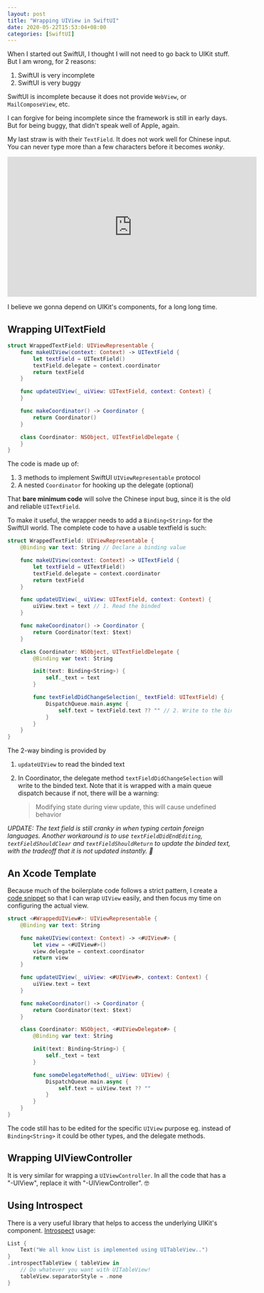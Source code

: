 ```yaml
---
layout: post
title: "Wrapping UIView in SwiftUI"
date: 2020-05-22T15:53:04+08:00
categories: [SwiftUI]
---
```


When I started out SwiftUI, I thought I will not need to go back to UIKit stuff. But I am wrong, for 2 reasons:

1. SwiftUI is very incomplete
2. SwiftUI is very buggy

SwiftUI is incomplete because it does not provide `WebView`, or `MailComposeView`, etc.

I can forgive for being incomplete since the framework is still in early days. But for being buggy, that didn't speak well of Apple, again.

My last straw is with their `TextField`. It does not work well for Chinese input. You can never type more than a few characters before it becomes _wonky_.

<iframe width="560" height="315" src="https://www.youtube.com/embed/0X24Z1S6qbM" frameborder="0" allow="autoplay; encrypted-media" allowfullscreen></iframe>

I believe we gonna depend on UIKit's components, for a long long time.

## Wrapping UITextField

```swift
struct WrappedTextField: UIViewRepresentable {
    func makeUIView(context: Context) -> UITextField {
        let textField = UITextField()
        textField.delegate = context.coordinator
        return textField
    }

    func updateUIView(_ uiView: UITextField, context: Context) {
    }

    func makeCoordinator() -> Coordinator {
        return Coordinator()
    }

    class Coordinator: NSObject, UITextFieldDelegate {
    }
}
```

The code is made up of:

1. 3 methods to implement SwiftUI `UIViewRepresentable` protocol
2. A nested `Coordinator` for hooking up the delegate (optional)

That **bare minimum code** will solve the Chinese input bug, since it is the old and reliable `UITextField`.

To make it useful, the wrapper needs to add a `Binding<String>` for the SwiftUI world. The complete code to have a usable textfield is such:

```swift
struct WrappedTextField: UIViewRepresentable {
    @Binding var text: String // Declare a binding value

    func makeUIView(context: Context) -> UITextField {
        let textField = UITextField()
        textField.delegate = context.coordinator
        return textField
    }

    func updateUIView(_ uiView: UITextField, context: Context) {
        uiView.text = text // 1. Read the binded
    }

    func makeCoordinator() -> Coordinator {
        return Coordinator(text: $text)
    }

    class Coordinator: NSObject, UITextFieldDelegate {
        @Binding var text: String

        init(text: Binding<String>) {
            self._text = text
        }

        func textFieldDidChangeSelection(_ textField: UITextField) {
            DispatchQueue.main.async {
                self.text = textField.text ?? "" // 2. Write to the binded
            }
        }
    }
}
```

The 2-way binding is provided by

1. `updateUIView` to read the binded text
2. In Coordinator, the delegate method `textFieldDidChangeSelection` will write to the binded text. Note that it is wrapped with a main queue dispatch because if not, there will be a warning:

    > Modifying state during view update, this will cause undefined behavior

_UPDATE: The text field is still cranky in when typing certain foreign languages. Another workaround is to use `textFieldDidEndEditing`, `textFieldShouldClear` and `textFieldShouldReturn` to update the binded text, with the tradeoff that it is not updated instantly. 🧙_

## An Xcode Template

Because much of the boilerplate code follows a strict pattern, I create a [code snippet](/2014/03/26/tip-use-xcode-snippets/) so that I can wrap `UIView` easily, and then focus my time on configuring the actual view.

```swift
struct <#WrappedUIView#>: UIViewRepresentable {
    @Binding var text: String

    func makeUIView(context: Context) -> <#UIView#> {
        let view = <#UIView#>()
        view.delegate = context.coordinator
        return view
    }

    func updateUIView(_ uiView: <#UIView#>, context: Context) {
        uiView.text = text
    }

    func makeCoordinator() -> Coordinator {
        return Coordinator(text: $text)
    }

    class Coordinator: NSObject, <#UIViewDelegate#> {
        @Binding var text: String

        init(text: Binding<String>) {
            self._text = text
        }

        func someDelegateMethod(_ uiView: UIView) {
            DispatchQueue.main.async {
                self.text = uiView.text ?? ""
            }
        }
    }
}
```

The code still has to be edited for the specific `UIView` purpose eg. instead of `Binding<String>` it could be other types, and the delegate methods.

## Wrapping UIViewController

It is very similar for wrapping a `UIViewController`. In all the code that has a "-UIView", replace it with "-UIViewController". 🤓

## Using Introspect

There is a very useful library that helps to access the underlying UIKit's component. [Introspect](https://github.com/siteline/SwiftUI-Introspect) usage:

```swift
List {
    Text("We all know List is implemented using UITableView..")
}
.introspectTableView { tableView in
    // Do whatever you want with UITableView!
    tableView.separatorStyle = .none
}
```
